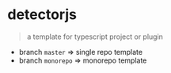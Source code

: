 # detectorjs

> a template for typescript project or plugin

- branch `master` => single repo template
- branch `monorepo` => monorepo template
